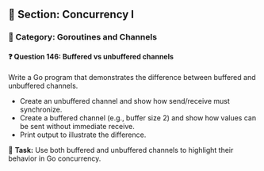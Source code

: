 ## 📘 Section: Concurrency I  
### 🔹 Category: Goroutines and Channels  
#### ❓ Question 146: Buffered vs unbuffered channels

Write a Go program that demonstrates the difference between buffered and unbuffered channels.

- Create an unbuffered channel and show how send/receive must synchronize.
- Create a buffered channel (e.g., buffer size 2) and show how values can be sent without immediate receive.
- Print output to illustrate the difference.

🔧 **Task:** Use both buffered and unbuffered channels to highlight their behavior in Go concurrency.
